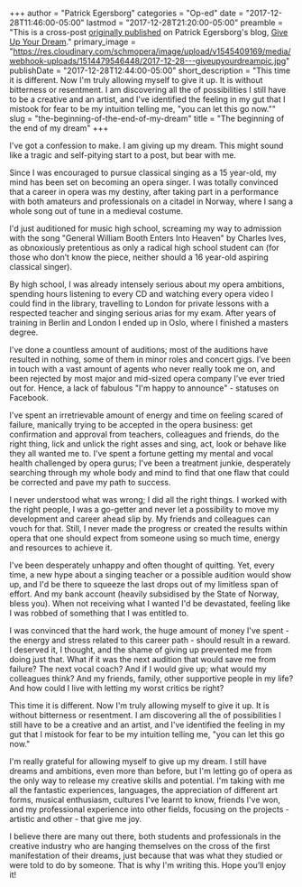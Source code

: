 +++
author = "Patrick Egersborg"
categories = "Op-ed"
date = "2017-12-28T11:46:00-05:00"
lastmod = "2017-12-28T21:20:00-05:00"
preamble = "This is a cross-post [originally published](https://patrickegersborg.wixsite.com/giveupyourdream/single-post/2017/10/29/The-start-of-giving-up-your-dream) on Patrick Egersborg's blog, [Give Up Your Dream](https://patrickegersborg.wixsite.com/giveupyourdream)."
primary_image = "https://res.cloudinary.com/schmopera/image/upload/v1545409169/media/webhook-uploads/1514479546448/2017-12-28---giveupyourdreampic.jpg"
publishDate = "2017-12-28T12:44:00-05:00"
short_description = "This time it is different. Now I&#039;m truly allowing myself to give it up. It is without bitterness or resentment. I am discovering all the of possibilities I still have to be a creative and an artist, and I&#039;ve identified the feeling in my gut that I mistook for fear to be my intuition telling me, &quot;you can let this go now.&quot;"
slug = "the-beginning-of-the-end-of-my-dream"
title = "The beginning of the end of my dream"
+++

I've got a confession to make. I am giving up my dream. This might sound like a tragic and self-pitying start to a post, but bear with me.

Since I was encouraged to pursue classical singing as a 15 year-old, my mind has been set on becoming an opera singer. I was totally convinced that a career in opera was my destiny, after taking part in a performance with both amateurs and professionals on a citadel in Norway, where I sang a whole song out of tune in a medieval costume. 

I'd just auditioned for music high school, screaming my way to admission with the song "General William Booth Enters Into Heaven" by Charles Ives, as obnoxiously pretentious as only a radical high school student can (for those who don’t know the piece, neither should a 16 year-old aspiring classical singer). 

By high school, I was already intensely serious about my opera ambitions, spending hours listening to every CD and watching every opera video I could find in the library, travelling to London for private lessons with a respected teacher and singing serious arias for my exam. After years of training in Berlin and London I ended up in Oslo, where I finished a masters degree. 

I've done a countless amount of auditions; most of the auditions have resulted in nothing, some of them in minor roles and concert gigs. I’ve been in touch with a vast amount of agents who never really took me on, and been rejected by most major and mid-sized opera company I’ve ever tried out for. Hence, a lack of fabulous "I'm happy to announce" - statuses on Facebook. 

I've spent an irretrievable amount of energy and time on feeling scared of failure, manically trying to be accepted in the opera business: get confirmation and approval from teachers, colleagues and friends, do the right thing, lick and unlick the right asses and sing, act, look or behave like they all wanted me to. I've spent a fortune getting my mental and vocal health challenged by opera gurus; I've been a treatment junkie, desperately searching through my whole body and mind to find that one flaw that could be corrected and pave my path to success. 

I never understood what was wrong; I did all the right things. I worked with the right people, I was a go-getter and never let a possibility to move my development and career ahead slip by. My friends and colleagues can vouch for that. Still, I never made the progress or created the results within opera that one should expect from someone using so much time, energy and resources to achieve it.

I've been desperately unhappy and often thought of quitting. Yet, every time, a new hype about a singing teacher or a possible audition would show up, and I'd be there to squeeze the last drops out of my limitless span of effort. And my bank account (heavily subsidised by the State of Norway, bless you). When not receiving what I wanted I'd be devastated, feeling like I was robbed of something that I was entitled to. 

I was convinced that the hard work, the huge amount of money I've spent - the energy and stress related to this career path - should result in a reward. I deserved it, I thought, and the shame of giving up prevented me from doing just that. What if it was the next audition that would save me from failure? The next vocal coach? And if I would give up; what would my colleagues think? And my friends, family, other supportive people in my life? And how could I live with letting my worst critics be right?

This time it is different. Now I'm truly allowing myself to give it up. It is without bitterness or resentment. I am discovering all the of possibilities I still have to be a creative and an artist, and I've identified the feeling in my gut that I mistook for fear to be my intuition telling me, "you can let this go now."

I'm really grateful for allowing myself to give up my dream. I still have dreams and ambitions, even more than before, but I'm letting go of opera as the only way to release my creative skills and potential. I'm taking with me all the fantastic experiences, languages, the appreciation of different art forms, musical enthusiasm, cultures I've learnt to know, friends I've won, and my professional experience into other fields, focusing on the projects - artistic and other - that give me joy.

I believe there are many out there, both students and professionals in the creative industry who are hanging themselves on the cross of the first manifestation of their dreams, just because that was what they studied or were told to do by someone. That is why I'm writing this. Hope you’ll enjoy it!
